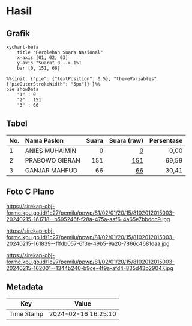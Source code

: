 # Hasil

## Grafik

```mermaid
xychart-beta
    title "Perolehan Suara Nasional"
    x-axis [01, 02, 03]
    y-axis "Suara" 0 --> 151
    bar [0, 151, 66]
```

```mermaid
%%{init: {"pie": {"textPosition": 0.5}, "themeVariables": {"pieOuterStrokeWidth": "5px"}} }%%
pie showData
    "1" : 0
    "2" : 151
    "3" : 66
```

## Tabel

| No. | Nama Paslon    | Suara | Suara (raw) | Persentase |
|:--- |:-------------- | -----:| -----------:| ----------:|
| 1   | ANIES MUHAIMIN | 0     | [0][p-1]    | 0,00       |
| 2   | PRABOWO GIBRAN | 151   | [151][p-2]  | 69,59      |
| 3   | GANJAR MAHFUD  | 66    | [66][p-3]   | 30,41      |


[p-1]: https://github.com/gigit-pemilu/pemilu-2024/blob/main/pilpres/hitung-suara/sub/81-maluku/sub/02-maluku-tenggara/sub/01-kei-kecil/sub/2015-faan/sub/003-tps/sub/paslon-1.txt
[p-2]: https://github.com/gigit-pemilu/pemilu-2024/blob/main/pilpres/hitung-suara/sub/81-maluku/sub/02-maluku-tenggara/sub/01-kei-kecil/sub/2015-faan/sub/003-tps/sub/paslon-2.txt
[p-3]: https://github.com/gigit-pemilu/pemilu-2024/blob/main/pilpres/hitung-suara/sub/81-maluku/sub/02-maluku-tenggara/sub/01-kei-kecil/sub/2015-faan/sub/003-tps/sub/paslon-3.txt

## Foto C Plano

https://sirekap-obj-formc.kpu.go.id/1c27/pemilu/ppwp/81/02/01/20/15/8102012015003-20240215-161718--b595246f-f28a-475a-aaf6-4a65e7bbddc9.jpg

https://sirekap-obj-formc.kpu.go.id/1c27/pemilu/ppwp/81/02/01/20/15/8102012015003-20240215-161839--fffdb057-6f3e-49b5-9a20-7866c4681daa.jpg

https://sirekap-obj-formc.kpu.go.id/1c27/pemilu/ppwp/81/02/01/20/15/8102012015003-20240215-162001--1344b240-b9ce-4f9a-afd4-835d43b29047.jpg


## Metadata

| Key        | Value               |
| ---------- | ------------------- |
| Time Stamp | 2024-02-16 16:25:10 |



